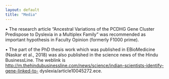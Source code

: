 ```yaml
---
layout: default
title: "Media"
---
```


•	The research article “Ancestral Variations of the PCDHG Gene Cluster Predispose to Dyslexia in a Multiplex Family” was recommended as important hypothesis in Faculty Opinion (formerly F1000 prime). 

•	The part of the PhD thesis work which was published in EBioMedicine (Naskar et al., 2018) was also published in the science news of the Hindu BusinessLine. The weblink is http://m.thehindubusinessline.com/news/science/indian-scientists-identify-gene-linked-to- dyslexia/article10045272.ece. 





















